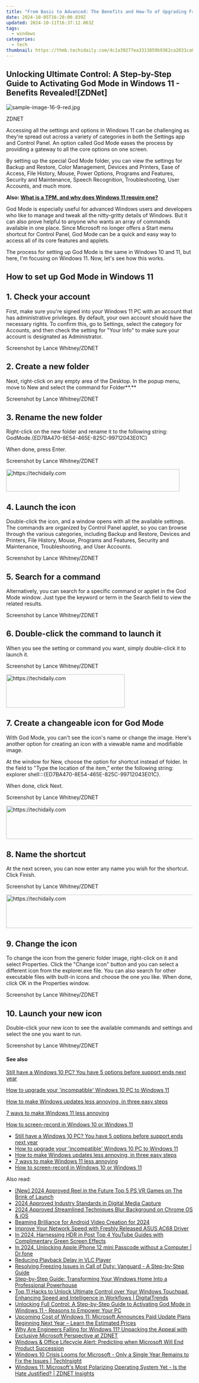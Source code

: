 ```yaml
---
title: "From Basic to Advanced: The Benefits and How-To of Upgrading From Windows Home to Pro | GizmoGeeks"
date: 2024-10-05T16:28:00.839Z
updated: 2024-10-11T16:37:12.063Z
tags:
  - windows
categories:
  - tech
thumbnail: https://thmb.techidaily.com/4c1a39277ea3313859b9362ca2031ca0eab790234cc40f347849f915f7ea8138.jpg
---
```


## Unlocking Ultimate Control: A Step-by-Step Guide to Activating God Mode in Windows 11 - Benefits Revealed![ZDNet]

![sample-image-16-9-red.jpg](https://www.zdnet.com/a/img/resize/290d9f89bb1ad59305cdd1bad76bc67ae9f2160a/2024/09/09/e4557c45-e6e1-4d08-9cdd-d6b34abfe241/figure-top-how-to-manage-windows-11-with-god-mode.jpg?auto=webp&width=1280)

ZDNET

Accessing all the settings and options in Windows 11 can be challenging as they're spread out across a variety of categories in both the Settings app and Control Panel. An option called God Mode eases the process by providing a gateway to all the core options on one screen.

By setting up the special God Mode folder, you can view the settings for Backup and Restore, Color Management, Devices and Printers, Ease of Access, File History, Mouse, Power Options, Programs and Features, Security and Maintenance, Speech Recognition, Troubleshooting, User Accounts, and much more.

**Also: [What is a TPM, and why does Windows 11 require one?](https://www.zdnet.com/article/what-is-a-tpm-and-why-does-windows-11-require-one/)**

God Mode is especially useful for advanced Windows users and developers who like to manage and tweak all the nitty-gritty details of Windows. But it can also prove helpful to anyone who wants an array of commands available in one place. Since Microsoft no longer offers a Start menu shortcut for Control Panel, God Mode can be a quick and easy way to access all of its core features and applets.

The process for setting up God Mode is the same in Windows 10 and 11, but here, I'm focusing on Windows 11\. Now, let's see how this works.

## How to set up God Mode in Windows 11 

## 1\. Check your account

First, make sure you're signed into your Windows 11 PC with an account that has administrative privileges. By default, your own account should have the necessary rights. To confirm this, go to Settings, select the category for Accounts, and then check the setting for "Your Info" to make sure your account is designated as Administrator.

Screenshot by Lance Whitney/ZDNET

## 2\. Create a new folder

Next, right-click on any empty area of the Desktop. In the popup menu, move to New and select the command for Folder**.**

Screenshot by Lance Whitney/ZDNET

## 3\. Rename the new folder

Right-click on the new folder and rename it to the following string:  
 GodMode.{ED7BA470-8E54-465E-825C-99712043E01C}

When done, press Enter.

Screenshot by Lance Whitney/ZDNET

<!-- affiliate ads begin -->
<a href="https://bluettius.sjv.io/c/5597632/2139118/17108" target="_top" id="2139118">
  <img src="//a.impactradius-go.com/display-ad/17108-2139118" border="0" alt="https://techidaily.com" width="468" height="60"/>
</a>
<img height="0" width="0" src="https://bluettius.sjv.io/i/5597632/2139118/17108" style="position:absolute;visibility:hidden;" border="0" />
<!-- affiliate ads end -->

## 4\. Launch the icon

Double-click the icon, and a window opens with all the available settings. The commands are organized by Control Panel applet, so you can browse through the various categories, including Backup and Restore, Devices and Printers, File History, Mouse, Programs and Features, Security and Maintenance, Troubleshooting, and User Accounts.

Screenshot by Lance Whitney/ZDNET

## 5\. Search for a command

Alternatively, you can search for a specific command or applet in the God Mode window. Just type the keyword or term in the Search field to view the related results.

Screenshot by Lance Whitney/ZDNET

## 6\. Double-click the command to launch it

When you see the setting or command you want, simply double-click it to launch it.

Screenshot by Lance Whitney/ZDNET

<!-- affiliate ads begin -->
<a href="https://bluettius.sjv.io/c/5597632/2139121/17108" target="_top" id="2139121">
  <img src="//a.impactradius-go.com/display-ad/17108-2139121" border="0" alt="https://techidaily.com" width="320" height="90"/>
</a>
<img height="0" width="0" src="https://bluettius.sjv.io/i/5597632/2139121/17108" style="position:absolute;visibility:hidden;" border="0" />
<!-- affiliate ads end -->

## 7\. Create a changeable icon for God Mode

With God Mode, you can't see the icon's name or change the image. Here's another option for creating an icon with a viewable name and modifiable image.

At the window for New, choose the option for shortcut instead of folder. In the field to "Type the location of the item," enter the following string:  
 explorer shell:::{ED7BA470-8E54-465E-825C-99712043E01C}.

When done, click Next.

Screenshot by Lance Whitney/ZDNET

<!-- affiliate ads begin -->
<a href="https://aligracehair.sjv.io/c/5597632/2115951/19272" target="_top" id="2115951">
  <img src="//a.impactradius-go.com/display-ad/19272-2115951" border="0" alt="https://techidaily.com" width="728" height="90"/>
</a>
<img height="0" width="0" src="https://aligracehair.sjv.io/i/5597632/2115951/19272" style="position:absolute;visibility:hidden;" border="0" />
<!-- affiliate ads end -->

## 8\. Name the shortcut

At the next screen, you can now enter any name you wish for the shortcut. Click Finish.

Screenshot by Lance Whitney/ZDNET

<!-- affiliate ads begin -->
<a href="https://appsumo.8odi.net/c/5597632/2087485/7443" target="_top" id="2087485">
  <img src="//a.impactradius-go.com/display-ad/7443-2087485" border="0" alt="https://techidaily.com" width="728" height="90"/>
</a>
<img height="0" width="0" src="https://appsumo.8odi.net/i/5597632/2087485/7443" style="position:absolute;visibility:hidden;" border="0" />
<!-- affiliate ads end -->

## 9\. Change the icon

To change the icon from the generic folder image, right-click on it and select Properties. Click the "Change icon" button and you can select a different icon from the explorer.exe file. You can also search for other executable files with built-in icons and choose the one you like. When done, click OK in the Properties window.

Screenshot by Lance Whitney/ZDNET

## 10\. Launch your new icon

Double-click your new icon to see the available commands and settings and select the one you want to run.

Screenshot by Lance Whitney/ZDNET

#### See also

[Still have a Windows 10 PC? You have 5 options before support ends next year](https://www.zdnet.com/article/still-have-a-windows-10-pc-you-have-5-options-before-support-ends-in-2025/ "Still have a Windows 10 PC? You have 5 options before support ends next year")

[How to upgrade your 'incompatible' Windows 10 PC to Windows 11](https://www.zdnet.com/article/how-to-upgrade-your-incompatible-windows-10-pc-to-windows-11/ "How to upgrade your 'incompatible' Windows 10 PC to Windows 11")

[How to make Windows updates less annoying, in three easy steps](https://www.zdnet.com/article/how-to-make-windows-update-less-annoying-in-three-easy-steps/ "How to make Windows updates less annoying, in three easy steps")

[7 ways to make Windows 11 less annoying](https://www.zdnet.com/article/seven-ways-to-make-windows-11-less-annoying/ "7 ways to make Windows 11 less annoying")

[How to screen-record in Windows 10 or Windows 11](https://www.zdnet.com/article/how-to-screen-record-in-windows-10-or-11/ "How to screen-record in Windows 10 or Windows 11")

* [Still have a Windows 10 PC? You have 5 options before support ends next year](https://www.zdnet.com/article/still-have-a-windows-10-pc-you-have-5-options-before-support-ends-in-2025/ "Still have a Windows 10 PC? You have 5 options before support ends next year")
* [How to upgrade your 'incompatible' Windows 10 PC to Windows 11](https://www.zdnet.com/article/how-to-upgrade-your-incompatible-windows-10-pc-to-windows-11/ "How to upgrade your 'incompatible' Windows 10 PC to Windows 11")
* [How to make Windows updates less annoying, in three easy steps](https://www.zdnet.com/article/how-to-make-windows-update-less-annoying-in-three-easy-steps/ "How to make Windows updates less annoying, in three easy steps")
* [7 ways to make Windows 11 less annoying](https://www.zdnet.com/article/seven-ways-to-make-windows-11-less-annoying/ "7 ways to make Windows 11 less annoying")
* [How to screen-record in Windows 10 or Windows 11](https://www.zdnet.com/article/how-to-screen-record-in-windows-10-or-11/ "How to screen-record in Windows 10 or Windows 11")

<ins class="adsbygoogle"
     style="display:block"
     data-ad-format="autorelaxed"
     data-ad-client="ca-pub-7571918770474297"
     data-ad-slot="1223367746"></ins>

<ins class="adsbygoogle"
     style="display:block"
     data-ad-client="ca-pub-7571918770474297"
     data-ad-slot="8358498916"
     data-ad-format="auto"
     data-full-width-responsive="true"></ins>

<span class="atpl-alsoreadstyle">Also read:</span>
<div><ul>
<li><a href="https://fox-blue.techidaily.com/new-2024-approved-reel-in-the-future-top-5-ps-vr-games-on-the-brink-of-launch/"><u>[New] 2024 Approved Reel in the Future Top 5 PS VR Games on The Brink of Launch</u></a></li>
<li><a href="https://video-screen-grab.techidaily.com/2024-approved-industry-standards-in-digital-media-capture/"><u>2024 Approved Industry Standards in Digital Media Capture</u></a></li>
<li><a href="https://visual-screen-recording.techidaily.com/2024-approved-streamlined-techniques-blur-background-on-chrome-os-and-ios/"><u>2024 Approved Streamlined Techniques Blur Background on Chrome OS & iOS</u></a></li>
<li><a href="https://fox-hovers.techidaily.com/beaming-brilliance-for-android-video-creation-for-2024/"><u>Beaming Brilliance for Android Video Creation for 2024</u></a></li>
<li><a href="https://hardware-help.techidaily.com/improve-your-network-speed-with-freshly-released-asus-ac68-driver/"><u>Improve Your Network Speed with Freshly Released ASUS AC68 Driver</u></a></li>
<li><a href="https://youtube-stream.techidaily.com/in-2024-harnessing-hdr-in-post-top-4-youtube-guides-with-complimentary-green-screen-effects/"><u>In 2024, Harnessing HDR in Post Top 4 YouTube Guides with Complimentary Green Screen Effects</u></a></li>
<li><a href="https://iphone-unlock.techidaily.com/in-2024-unlocking-apple-iphone-12-mini-passcode-without-a-computer-drfone-by-drfone-ios/"><u>In 2024, Unlocking Apple iPhone 12 mini Passcode without a Computer | Dr.fone</u></a></li>
<li><a href="https://data-wizards.techidaily.com/reducing-playback-delay-in-vlc-player/"><u>Reducing Playback Delay in VLC Player</u></a></li>
<li><a href="https://win-solutions.techidaily.com/resolving-freezing-issues-in-call-of-duty-vanguard-a-step-by-step-guide/"><u>Resolving Freezing Issues in Call of Duty: Vanguard - A Step-by-Step Guide</u></a></li>
<li><a href="https://win-marvelous.techidaily.com/step-by-step-guide-transforming-your-windows-home-into-a-professional-powerhouse/"><u>Step-by-Step Guide: Transforming Your Windows Home Into a Professional Powerhouse</u></a></li>
<li><a href="https://win-marvelous.techidaily.com/top-11-hacks-to-unlock-ultimate-control-over-your-windows-touchpad-enhancing-speed-and-intelligence-in-workflows-digitaltrends/"><u>Top 11 Hacks to Unlock Ultimate Control over Your Windows Touchpad, Enhancing Speed and Intelligence in Workflows | DigitalTrends</u></a></li>
<li><a href="https://win-marvelous.techidaily.com/unlocking-full-control-a-step-by-step-guide-to-activating-god-mode-in-windows-11-reasons-to-empower-your-pc/"><u>Unlocking Full Control: A Step-by-Step Guide to Activating God Mode in Windows 11 - Reasons to Empower Your PC</u></a></li>
<li><a href="https://win-marvelous.techidaily.com/upcoming-cost-of-windows-11-microsoft-announces-paid-update-plans-beginning-next-year-learn-the-estimated-prices/"><u>Upcoming Cost of Windows 11: Microsoft Announces Paid Update Plans Beginning Next Year – Learn the Estimated Prices</u></a></li>
<li><a href="https://win-marvelous.techidaily.com/why-are-engineers-falling-for-windows-11-unpacking-the-appeal-with-exclusive-microsoft-perspective-at-zdnet/"><u>Why Are Engineers Falling for Windows 11? Unpacking the Appeal with Exclusive Microsoft Perspective at ZDNET</u></a></li>
<li><a href="https://win-marvelous.techidaily.com/windows-and-office-lifecycle-alert-predicting-when-microsoft-will-end-product-succession/"><u>Windows & Office Lifecycle Alert: Predicting when Microsoft Will End Product Succession</u></a></li>
<li><a href="https://win-marvelous.techidaily.com/windows-10-crisis-looms-for-microsoft-only-a-single-year-remains-to-fix-the-issues-techinsight/"><u>Windows 10 Crisis Looms for Microsoft - Only a Single Year Remains to Fix the Issues | TechInsight</u></a></li>
<li><a href="https://win-marvelous.techidaily.com/windows-11-microsofts-most-polarizing-operating-system-yet-is-the-hate-justified-zdnet-insights/"><u>Windows 11: Microsoft's Most Polarizing Operating System Yet - Is the Hate Justified? | ZDNET Insights</u></a></li>
</ul></div>

